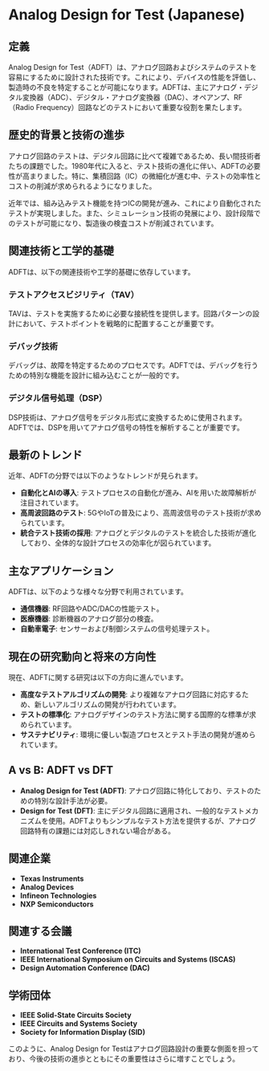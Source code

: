# Analog Design for Test (Japanese)

## 定義
Analog Design for Test（ADFT）は、アナログ回路およびシステムのテストを容易にするために設計された技術です。これにより、デバイスの性能を評価し、製造時の不良を特定することが可能になります。ADFTは、主にアナログ・デジタル変換器（ADC）、デジタル・アナログ変換器（DAC）、オペアンプ、RF（Radio Frequency）回路などのテストにおいて重要な役割を果たします。

## 歴史的背景と技術の進歩
アナログ回路のテストは、デジタル回路に比べて複雑であるため、長い間技術者たちの課題でした。1980年代に入ると、テスト技術の進化に伴い、ADFTの必要性が高まりました。特に、集積回路（IC）の微細化が進む中、テストの効率性とコストの削減が求められるようになりました。

近年では、組み込みテスト機能を持つICの開発が進み、これにより自動化されたテストが実現しました。また、シミュレーション技術の発展により、設計段階でのテストが可能になり、製造後の検査コストが削減されています。

## 関連技術と工学的基礎
ADFTは、以下の関連技術や工学的基礎に依存しています。

### テストアクセスビジリティ（TAV）
TAVは、テストを実施するために必要な接続性を提供します。回路パターンの設計において、テストポイントを戦略的に配置することが重要です。

### デバッグ技術
デバッグは、故障を特定するためのプロセスです。ADFTでは、デバッグを行うための特別な機能を設計に組み込むことが一般的です。

### デジタル信号処理（DSP）
DSP技術は、アナログ信号をデジタル形式に変換するために使用されます。ADFTでは、DSPを用いてアナログ信号の特性を解析することが重要です。

## 最新のトレンド
近年、ADFTの分野では以下のようなトレンドが見られます。

- **自動化とAIの導入**: テストプロセスの自動化が進み、AIを用いた故障解析が注目されています。
- **高周波回路のテスト**: 5GやIoTの普及により、高周波信号のテスト技術が求められています。
- **統合テスト技術の採用**: アナログとデジタルのテストを統合した技術が進化しており、全体的な設計プロセスの効率化が図られています。

## 主なアプリケーション
ADFTは、以下のような様々な分野で利用されています。

- **通信機器**: RF回路やADC/DACの性能テスト。
- **医療機器**: 診断機器のアナログ部分の検査。
- **自動車電子**: センサーおよび制御システムの信号処理テスト。

## 現在の研究動向と将来の方向性
現在、ADFTに関する研究は以下の方向に進んでいます。

- **高度なテストアルゴリズムの開発**: より複雑なアナログ回路に対応するため、新しいアルゴリズムの開発が行われています。
- **テストの標準化**: アナログデザインのテスト方法に関する国際的な標準が求められています。
- **サステナビリティ**: 環境に優しい製造プロセスとテスト手法の開発が進められています。

## A vs B: ADFT vs DFT
- **Analog Design for Test (ADFT)**: アナログ回路に特化しており、テストのための特別な設計手法が必要。
- **Design for Test (DFT)**: 主にデジタル回路に適用され、一般的なテストメカニズムを使用。ADFTよりもシンプルなテスト方法を提供するが、アナログ回路特有の課題には対応しきれない場合がある。

## 関連企業
- **Texas Instruments**
- **Analog Devices**
- **Infineon Technologies**
- **NXP Semiconductors**

## 関連する会議
- **International Test Conference (ITC)**
- **IEEE International Symposium on Circuits and Systems (ISCAS)**
- **Design Automation Conference (DAC)**

## 学術団体
- **IEEE Solid-State Circuits Society**
- **IEEE Circuits and Systems Society**
- **Society for Information Display (SID)**

このように、Analog Design for Testはアナログ回路設計の重要な側面を担っており、今後の技術の進歩とともにその重要性はさらに増すことでしょう。